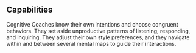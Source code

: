 ## Capabilities

Cognitive Coaches know their own intentions and choose congruent behaviors. They set aside unproductive patterns of listening, responding, and inquiring. They adjust their own style preferences, and they navigate within and between several mental maps to guide their interactions.